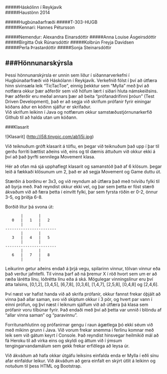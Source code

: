 #####Háskólinn í Reykjavík        	  						        
#####Haustönn 2014   

#####Hugbúnaðarfræði 
#####T-303-HUGB           
#####Kennari: Hannes Pétursson

#####Nemendur:  Alexandra Einarsdóttir
#####Anna Louise Ásgeirsdóttir
#####Birgitta Ósk Rúnarsdóttir
#####Kolbrún Freyja Davidsen     
#####Perla Þrastardóttir
#####Sonja Steinarsdóttir

###Hönnunarskýrsla
------------------

Þessi hönnunarskýrsla er unnin sem liður í síðannarverkefni í Hugbúnaðarfræði við Háskólann í Reykjavík. 
Verkefnið fólst í því að útfæra hinn sívinsæla leik “TicTacToe”, einnig þekktur sem “Mylla” með því að notfæra okkur þær aðferðir 
sem við höfum lært í síðari hluta námskeiðsins. Þær aðferðir eru meðal annars þær að beita “prófanadrifinni þróun” 
(Test Driven Development), það er að segja við skrifum prófanir fyrir einingar kóðans áður en kóðinn sjálfur er skrifaður.  
Við skrifum leikinn í Java og notfærum okkur samstæðustjórnunarkerfið Github til að halda utan um kóðann.

###Klasarit

![Klasarit] (http://i58.tinypic.com/ab1i5j.jpg)

Við teiknuðum gróft klasarit á töflu, en þegar við teiknuðum það upp í þar til gerðu forriti bættist aðeins við, eins og til dæmis 
áttuðum við okkur ekki á því að það þyrfti sennilega Movement klasa. 

Hér að ofan má sjá upphaflegt klasarit og samanstóð það af 6 klösum.  þegar leið á fækkaði klösunum um 2, það er að segja Movement og Game duttu út.

Stærðin á borðinu er 3x3, og við reyndum að útfæra það með tvívíðu fylki til að byrja með. Það reyndist okkur ekki vel, og þar sem 
þetta er föst stærð ákvaðum við að færa þetta í einvítt fylki, þar sem fyrsta röðin er 0-2, önnur 3-5, og þriðja 6-8.

Borðið lítur þá svona út:

           |       |
       0   |   1   |   2
           |       |
    -----------------------
           |       |
       3   |   4   |   5
           |       |
    -----------------------
           |       |
       6   |   7   |   8
           |       |

Leikurinn getur aðeins endað á þrjá vegu, spilarinn vinnur, tölvan vinnur eða það verður jafntefli.  Til vinna þarf að ná þremur X í 
röð hvort sem um er að ræða lárétta línu, lóðrétta línu eða á ská.  Mögulegar vinningslínur eru því átta talsins, 
[0,1,2], [3,4,5], [6,7,8], [0,3,6], [1,4,7], [2,5,8], [0,4,8] og [2,4,6].

Því næst var hafist handa við að skrifa prófanir, okkur fannst frekar óþjált að vinna það allar saman, svo við skiptum okkur í 3 pör, og hvert par vann í einni prófun, og því næst í leiknum sjálfum við að útfæra þá klasa sem prófanir voru tilbúnar fyrir. Það endaði 
með því að þetta var unnið í blöndu af “allar vinna saman” og “paravinnu”.

Forritunarhlutinn og prófanirnar gengu í raun ágætlega þó ekki séum við með mikinn grunn í Java.  Við vorum frekar snemma í ferlinu 
komnar með leik sem við gátum keyrt í Console.  Það reyndist hinsvegar heilmikið mál að fá Heroku til að virka eins og skyldi og 
áttum við í ýmsum tengingarvandamálum sem gekk frekar erfiðlega að leysa úr. 

Við ákváðum að hafa okkar útgáfu leiksins einfalda enda er Mylla í eðli sínu afar einfaldur leikur. Við ákváðum að gera einfalt en 
skýrt útlit á leikinn og notuðum til þess HTML og Bootstrap. 

